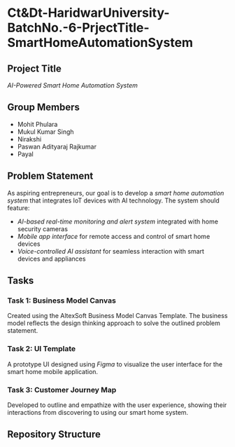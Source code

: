 # Ct&Dt-HaridwarUniversity-BatchNo.-6-PrjectTitle-SmartHomeAutomationSystem

## Project Title
*AI-Powered Smart Home Automation System*

## Group Members
- Mohit Phulara  
- Mukul Kumar Singh  
- Nirakshi  
- Paswan Adityaraj Rajkumar  
- Payal  

## Problem Statement
As aspiring entrepreneurs, our goal is to develop a *smart home automation system* that integrates IoT devices with AI technology. The system should feature:
- *AI-based real-time monitoring and alert system* integrated with home security cameras
- *Mobile app interface* for remote access and control of smart home devices
- *Voice-controlled AI assistant* for seamless interaction with smart devices and appliances

## Tasks

### Task 1: Business Model Canvas
Created using the AltexSoft Business Model Canvas Template.
The business model reflects the design thinking approach to solve the outlined problem statement.

### Task 2: UI Template
A prototype UI designed using *Figma* to visualize the user interface for the smart home mobile application.

### Task 3: Customer Journey Map
Developed to outline and empathize with the user experience, showing their interactions from discovering to using our smart home system.

## Repository Structure
